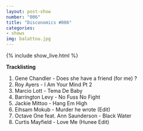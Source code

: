 ```yaml
---
layout: post-show
number: "006"
title: "Disconomics #006"
categories:
- shows
img: balattou.jpg
---
```


{% include show_live.html %}

**Tracklisting**

1. Gene Chandler - Does she have a friend (for me) ?
1. Roy Ayers - I Am Your Mind Pt 2
1. Marcio Lott  - Tema De Baby
1. Barrington Levy - No Fuss No Fight
1. Jackie Mittoo - Hang Em High
1. Eihsam Mokub - Murder he wrote (Edit)
1. Octave One feat. Ann Saunderson - Black Water
1. Curtis Mayfield - Love Me (Hunee Edit)

